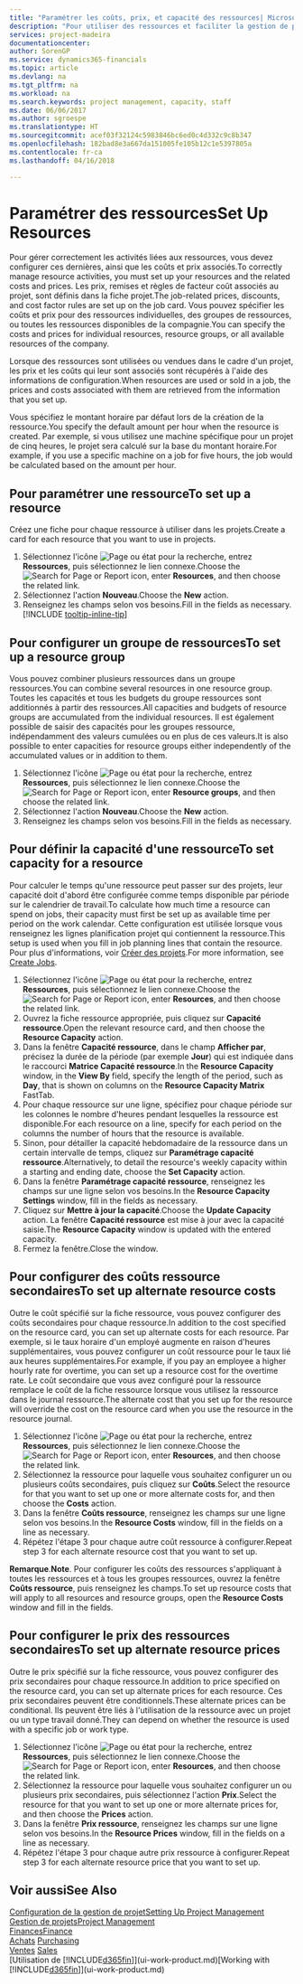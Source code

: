 ```yaml
---
title: "Paramétrer les coûts, prix, et capacité des ressources| Microsoft Docs"
description: "Pour utiliser des ressources et faciliter la gestion de projets, vous spécifiez les coûts et les prix des différents ressources ou groupes de ressources, et définissez la capacité ressource."
services: project-madeira
documentationcenter: 
author: SorenGP
ms.service: dynamics365-financials
ms.topic: article
ms.devlang: na
ms.tgt_pltfrm: na
ms.workload: na
ms.search.keywords: project management, capacity, staff
ms.date: 06/06/2017
ms.author: sgroespe
ms.translationtype: HT
ms.sourcegitcommit: acef03f32124c5983846bc6ed0c4d332c9c8b347
ms.openlocfilehash: 182bad8e3a667da151005fe105b12c1e5397805a
ms.contentlocale: fr-ca
ms.lasthandoff: 04/16/2018

---
```

# <a name="set-up-resources"></a><span data-ttu-id="d1a04-103">Paramétrer des ressources</span><span class="sxs-lookup"><span data-stu-id="d1a04-103">Set Up Resources</span></span>
<span data-ttu-id="d1a04-104">Pour gérer correctement les activités liées aux ressources, vous devez configurer ces dernières, ainsi que les coûts et prix associés.</span><span class="sxs-lookup"><span data-stu-id="d1a04-104">To correctly manage resource activities, you must set up your resources and the related costs and prices.</span></span> <span data-ttu-id="d1a04-105">Les prix, remises et règles de facteur coût associés au projet, sont définis dans la fiche projet.</span><span class="sxs-lookup"><span data-stu-id="d1a04-105">The job-related prices, discounts, and cost factor rules are set up on the job card.</span></span> <span data-ttu-id="d1a04-106">Vous pouvez spécifier les coûts et prix pour des ressources individuelles, des groupes de ressources, ou toutes les ressources disponibles de la compagnie.</span><span class="sxs-lookup"><span data-stu-id="d1a04-106">You can specify the costs and prices for individual resources, resource groups, or all available resources of the company.</span></span>

<span data-ttu-id="d1a04-107">Lorsque des ressources sont utilisées ou vendues dans le cadre d'un projet, les prix et les coûts qui leur sont associés sont récupérés à l'aide des informations de configuration.</span><span class="sxs-lookup"><span data-stu-id="d1a04-107">When resources are used or sold in a job, the prices and costs associated with them are retrieved from the information that you set up.</span></span>

<span data-ttu-id="d1a04-108">Vous spécifiez le montant horaire par défaut lors de la création de la ressource.</span><span class="sxs-lookup"><span data-stu-id="d1a04-108">You specify the default amount per hour when the resource is created.</span></span> <span data-ttu-id="d1a04-109">Par exemple, si vous utilisez une machine spécifique pour un projet de cinq heures, le projet sera calculé sur la base du montant horaire.</span><span class="sxs-lookup"><span data-stu-id="d1a04-109">For example, if you use a specific machine on a job for five hours, the job would be calculated based on the amount per hour.</span></span>

## <a name="to-set-up-a-resource"></a><span data-ttu-id="d1a04-110">Pour paramétrer une ressource</span><span class="sxs-lookup"><span data-stu-id="d1a04-110">To set up a resource</span></span>
<span data-ttu-id="d1a04-111">Créez une fiche pour chaque ressource à utiliser dans les projets.</span><span class="sxs-lookup"><span data-stu-id="d1a04-111">Create a card for each resource that you want to use in projects.</span></span>

1. <span data-ttu-id="d1a04-112">Sélectionnez l'icône ![Page ou état pour la recherche](media/ui-search/search_small.png "icône Page ou état pour la recherche"), entrez **Ressources**, puis sélectionnez le lien connexe.</span><span class="sxs-lookup"><span data-stu-id="d1a04-112">Choose the ![Search for Page or Report](media/ui-search/search_small.png "Search for Page or Report icon") icon, enter **Resources**, and then choose the related link.</span></span>
2. <span data-ttu-id="d1a04-113">Sélectionnez l'action **Nouveau**.</span><span class="sxs-lookup"><span data-stu-id="d1a04-113">Choose the **New** action.</span></span>
3. <span data-ttu-id="d1a04-114">Renseignez les champs selon vos besoins.</span><span class="sxs-lookup"><span data-stu-id="d1a04-114">Fill in the fields as necessary.</span></span> [!INCLUDE [tooltip-inline-tip](includes/tooltip-inline-tip_md.md)]  

## <a name="to-set-up-a-resource-group"></a><span data-ttu-id="d1a04-115">Pour configurer un groupe de ressources</span><span class="sxs-lookup"><span data-stu-id="d1a04-115">To set up a resource group</span></span>
<span data-ttu-id="d1a04-116">Vous pouvez combiner plusieurs ressources dans un groupe ressources.</span><span class="sxs-lookup"><span data-stu-id="d1a04-116">You can combine several resources in one resource group.</span></span> <span data-ttu-id="d1a04-117">Toutes les capacités et tous les budgets du groupe ressources sont additionnés à partir des ressources.</span><span class="sxs-lookup"><span data-stu-id="d1a04-117">All capacities and budgets of resource groups are accumulated from the individual resources.</span></span> <span data-ttu-id="d1a04-118">Il est également possible de saisir des capacités pour les groupes ressource, indépendamment des valeurs cumulées ou en plus de ces valeurs.</span><span class="sxs-lookup"><span data-stu-id="d1a04-118">It is also possible to enter capacities for resource groups either independently of the accumulated values or in addition to them.</span></span>

1. <span data-ttu-id="d1a04-119">Sélectionnez l'icône ![Page ou état pour la recherche](media/ui-search/search_small.png "icône Page ou état pour la recherche"), entrez **Ressources**, puis sélectionnez le lien connexe.</span><span class="sxs-lookup"><span data-stu-id="d1a04-119">Choose the ![Search for Page or Report](media/ui-search/search_small.png "Search for Page or Report icon") icon, enter **Resource groups**, and then choose the related link.</span></span>
2. <span data-ttu-id="d1a04-120">Sélectionnez l'action **Nouveau**.</span><span class="sxs-lookup"><span data-stu-id="d1a04-120">Choose the **New** action.</span></span>
3. <span data-ttu-id="d1a04-121">Renseignez les champs selon vos besoins.</span><span class="sxs-lookup"><span data-stu-id="d1a04-121">Fill in the fields as necessary.</span></span>

## <a name="to-set-capacity-for-a-resource"></a><span data-ttu-id="d1a04-122">Pour définir la capacité d'une ressource</span><span class="sxs-lookup"><span data-stu-id="d1a04-122">To set capacity for a resource</span></span>
<span data-ttu-id="d1a04-123">Pour calculer le temps qu'une ressource peut passer sur des projets, leur capacité doit d'abord être configurée comme temps disponible par période sur le calendrier de travail.</span><span class="sxs-lookup"><span data-stu-id="d1a04-123">To calculate how much time a resource can spend on jobs, their capacity must first be set up as available time per period on the work calendar.</span></span> <span data-ttu-id="d1a04-124">Cette configuration est utilisée lorsque vous renseignez les lignes planification projet qui contiennent la ressource.</span><span class="sxs-lookup"><span data-stu-id="d1a04-124">This setup is used when you fill in job planning lines that contain the resource.</span></span> <span data-ttu-id="d1a04-125">Pour plus d'informations, voir [Créer des projets](projects-how-create-jobs.md).</span><span class="sxs-lookup"><span data-stu-id="d1a04-125">For more information, see [Create Jobs](projects-how-create-jobs.md).</span></span>

1. <span data-ttu-id="d1a04-126">Sélectionnez l'icône ![Page ou état pour la recherche](media/ui-search/search_small.png "icône Page ou état pour la recherche"), entrez **Ressources**, puis sélectionnez le lien connexe.</span><span class="sxs-lookup"><span data-stu-id="d1a04-126">Choose the ![Search for Page or Report](media/ui-search/search_small.png "Search for Page or Report icon") icon, enter **Resources**, and then choose the related link.</span></span>
2. <span data-ttu-id="d1a04-127">Ouvrez la fiche ressource appropriée, puis cliquez sur **Capacité ressource**.</span><span class="sxs-lookup"><span data-stu-id="d1a04-127">Open the relevant resource card, and then choose the **Resource Capacity** action.</span></span>
3. <span data-ttu-id="d1a04-128">Dans la fenêtre **Capacité ressource**, dans le champ **Afficher par**, précisez la durée de la période (par exemple **Jour**) qui est indiquée dans le raccourci **Matrice Capacité ressource**.</span><span class="sxs-lookup"><span data-stu-id="d1a04-128">In the **Resource Capacity** window, in the **View By** field, specify the length of the period, such as **Day**, that is shown on columns on the **Resource Capacity Matrix** FastTab.</span></span>
4. <span data-ttu-id="d1a04-129">Pour chaque ressource sur une ligne, spécifiez pour chaque période sur les colonnes le nombre d'heures pendant lesquelles la ressource est disponible.</span><span class="sxs-lookup"><span data-stu-id="d1a04-129">For each resource on a line, specify for each period on the columns the number of hours that the resource is available.</span></span>
5. <span data-ttu-id="d1a04-130">Sinon, pour détailler la capacité hebdomadaire de la ressource dans un certain intervalle de temps, cliquez sur **Paramétrage capacité ressource**.</span><span class="sxs-lookup"><span data-stu-id="d1a04-130">Alternatively, to detail the resource's weekly capacity within a starting and ending date, choose the **Set Capacity** action.</span></span>
6. <span data-ttu-id="d1a04-131">Dans la fenêtre **Paramétrage capacité ressource**, renseignez les champs sur une ligne selon vos besoins.</span><span class="sxs-lookup"><span data-stu-id="d1a04-131">In the **Resource Capacity Settings** window, fill in the fields as necessary.</span></span>
7. <span data-ttu-id="d1a04-132">Cliquez sur **Mettre à jour la capacité**.</span><span class="sxs-lookup"><span data-stu-id="d1a04-132">Choose the **Update Capacity** action.</span></span> <span data-ttu-id="d1a04-133">La fenêtre **Capacité ressource** est mise à jour avec la capacité saisie.</span><span class="sxs-lookup"><span data-stu-id="d1a04-133">The **Resource Capacity** window is updated with the entered capacity.</span></span>
8. <span data-ttu-id="d1a04-134">Fermez la fenêtre.</span><span class="sxs-lookup"><span data-stu-id="d1a04-134">Close the window.</span></span>

## <a name="to-set-up-alternate-resource-costs"></a><span data-ttu-id="d1a04-135">Pour configurer des coûts ressource secondaires</span><span class="sxs-lookup"><span data-stu-id="d1a04-135">To set up alternate resource costs</span></span>
<span data-ttu-id="d1a04-136">Outre le coût spécifié sur la fiche ressource, vous pouvez configurer des coûts secondaires pour chaque ressource.</span><span class="sxs-lookup"><span data-stu-id="d1a04-136">In addition to the cost specified on the resource card, you can set up alternate costs for each resource.</span></span> <span data-ttu-id="d1a04-137">Par exemple, si le taux horaire d'un employé augmente en raison d'heures supplémentaires, vous pouvez configurer un coût ressource pour le taux lié aux heures supplémentaires.</span><span class="sxs-lookup"><span data-stu-id="d1a04-137">For example, if you pay an employee a higher hourly rate for overtime, you can set up a resource cost for the overtime rate.</span></span> <span data-ttu-id="d1a04-138">Le coût secondaire que vous avez configuré pour la ressource remplace le coût de la fiche ressource lorsque vous utilisez la ressource dans le journal ressource.</span><span class="sxs-lookup"><span data-stu-id="d1a04-138">The alternate cost that you set up for the resource will override the cost on the resource card when you use the resource in the resource journal.</span></span>

1. <span data-ttu-id="d1a04-139">Sélectionnez l'icône ![Page ou état pour la recherche](media/ui-search/search_small.png "icône Page ou état pour la recherche"), entrez **Ressources**, puis sélectionnez le lien connexe.</span><span class="sxs-lookup"><span data-stu-id="d1a04-139">Choose the ![Search for Page or Report](media/ui-search/search_small.png "Search for Page or Report icon") icon, enter **Resources**, and then choose the related link.</span></span>  
2. <span data-ttu-id="d1a04-140">Sélectionnez la ressource pour laquelle vous souhaitez configurer un ou plusieurs coûts secondaires, puis cliquez sur **Coûts**.</span><span class="sxs-lookup"><span data-stu-id="d1a04-140">Select the resource for that you want to set up one or more alternate costs for, and then choose the **Costs** action.</span></span>  
3. <span data-ttu-id="d1a04-141">Dans la fenêtre **Coûts ressource**, renseignez les champs sur une ligne selon vos besoins.</span><span class="sxs-lookup"><span data-stu-id="d1a04-141">In the **Resource Costs** window, fill in the fields on a line as necessary.</span></span>  
4. <span data-ttu-id="d1a04-142">Répétez l'étape 3 pour chaque autre coût ressource à configurer.</span><span class="sxs-lookup"><span data-stu-id="d1a04-142">Repeat step 3 for each alternate resource cost that you want to set up.</span></span>

<span data-ttu-id="d1a04-143">**Remarque**.</span><span class="sxs-lookup"><span data-stu-id="d1a04-143">**Note**.</span></span> <span data-ttu-id="d1a04-144">Pour configurer les coûts des ressources s'appliquant à toutes les ressources et à tous les groupes ressources, ouvrez la fenêtre **Coûts ressource**, puis renseignez les champs.</span><span class="sxs-lookup"><span data-stu-id="d1a04-144">To set up resource costs that will apply to all resources and resource groups, open the **Resource Costs** window and fill in the fields.</span></span>

## <a name="to-set-up-alternate-resource-prices"></a><span data-ttu-id="d1a04-145">Pour configurer le prix des ressources secondaires</span><span class="sxs-lookup"><span data-stu-id="d1a04-145">To set up alternate resource prices</span></span>
<span data-ttu-id="d1a04-146">Outre le prix spécifié sur la fiche ressource, vous pouvez configurer des prix secondaires pour chaque ressource.</span><span class="sxs-lookup"><span data-stu-id="d1a04-146">In addition to price specified on the resource card, you can set up alternate prices for each resource.</span></span> <span data-ttu-id="d1a04-147">Ces prix secondaires peuvent être conditionnels.</span><span class="sxs-lookup"><span data-stu-id="d1a04-147">These alternate prices can be conditional.</span></span> <span data-ttu-id="d1a04-148">Ils peuvent être liés à l'utilisation de la ressource avec un projet ou un type travail donné.</span><span class="sxs-lookup"><span data-stu-id="d1a04-148">They can depend on whether the resource is used with a specific job or work type.</span></span>

1. <span data-ttu-id="d1a04-149">Sélectionnez l'icône ![Page ou état pour la recherche](media/ui-search/search_small.png "icône Page ou état pour la recherche"), entrez **Ressources**, puis sélectionnez le lien connexe.</span><span class="sxs-lookup"><span data-stu-id="d1a04-149">Choose the ![Search for Page or Report](media/ui-search/search_small.png "Search for Page or Report icon") icon, enter **Resources**, and then choose the related link.</span></span>
2. <span data-ttu-id="d1a04-150">Sélectionnez la ressource pour laquelle vous souhaitez configurer un ou plusieurs prix secondaires, puis sélectionnez l'action **Prix**.</span><span class="sxs-lookup"><span data-stu-id="d1a04-150">Select the resource for that you want to set up one or more alternate prices for, and then choose the **Prices** action.</span></span>
3. <span data-ttu-id="d1a04-151">Dans la fenêtre **Prix ressource**, renseignez les champs sur une ligne selon vos besoins.</span><span class="sxs-lookup"><span data-stu-id="d1a04-151">In the **Resource Prices** window, fill in the fields on a line as necessary.</span></span>
4. <span data-ttu-id="d1a04-152">Répétez l'étape 3 pour chaque autre prix ressource à configurer.</span><span class="sxs-lookup"><span data-stu-id="d1a04-152">Repeat step 3 for each alternate resource price that you want to set up.</span></span>

## <a name="see-also"></a><span data-ttu-id="d1a04-153">Voir aussi</span><span class="sxs-lookup"><span data-stu-id="d1a04-153">See Also</span></span>
[<span data-ttu-id="d1a04-154">Configuration de la gestion de projet</span><span class="sxs-lookup"><span data-stu-id="d1a04-154">Setting Up Project Management</span></span>](projects-setup-projects.md)  
[<span data-ttu-id="d1a04-155">Gestion de projets</span><span class="sxs-lookup"><span data-stu-id="d1a04-155">Project Management</span></span>](projects-manage-projects.md)  
[<span data-ttu-id="d1a04-156">Finances</span><span class="sxs-lookup"><span data-stu-id="d1a04-156">Finance</span></span>](finance.md)  
<span data-ttu-id="d1a04-157">[Achats](purchasing-manage-purchasing.md)       </span><span class="sxs-lookup"><span data-stu-id="d1a04-157">[Purchasing](purchasing-manage-purchasing.md)       </span></span>  
<span data-ttu-id="d1a04-158">[Ventes](sales-manage-sales.md)    </span><span class="sxs-lookup"><span data-stu-id="d1a04-158">[Sales](sales-manage-sales.md)    </span></span>  
<span data-ttu-id="d1a04-159">[Utilisation de [!INCLUDE[d365fin](includes/d365fin_md.md)]](ui-work-product.md)</span><span class="sxs-lookup"><span data-stu-id="d1a04-159">[Working with [!INCLUDE[d365fin](includes/d365fin_md.md)]](ui-work-product.md)</span></span>  

